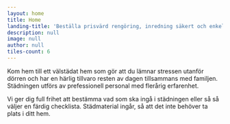 ```yaml
---
layout: home
title: Home
landing-title: 'Beställa prisvärd rengöring, inredning säkert och enkelt'
description: null
image: null
author: null
tiles-count: 6
---
```


Kom hem till ett välstädat hem som gör att du lämnar stressen utanför dörren och har en härlig tillvaro resten av dagen tillsammans med familjen. Städningen utförs av prefessionell personal med flerårig erfarenhet.

Vi ger dig full frihet att bestämma vad som ska ingå i städningen eller så så väljer en färdig checklista. Städmaterial ingår, så att det inte behöver ta plats i ditt hem.
